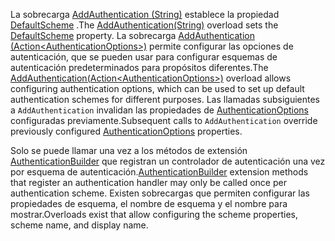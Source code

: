 <!--Don't update this for 2.2, use the 2.2 version -->
<span data-ttu-id="5bc8f-101">La sobrecarga [AddAuthentication (String)](/dotnet/api/microsoft.extensions.dependencyinjection.authenticationservicecollectionextensions.addauthentication#Microsoft_Extensions_DependencyInjection_AuthenticationServiceCollectionExtensions_AddAuthentication_Microsoft_Extensions_DependencyInjection_IServiceCollection_System_String_) establece la propiedad [DefaultScheme](/dotnet/api/microsoft.aspnetcore.authentication.authenticationoptions.defaultscheme) .</span><span class="sxs-lookup"><span data-stu-id="5bc8f-101">The [AddAuthentication(String)](/dotnet/api/microsoft.extensions.dependencyinjection.authenticationservicecollectionextensions.addauthentication#Microsoft_Extensions_DependencyInjection_AuthenticationServiceCollectionExtensions_AddAuthentication_Microsoft_Extensions_DependencyInjection_IServiceCollection_System_String_) overload sets the [DefaultScheme](/dotnet/api/microsoft.aspnetcore.authentication.authenticationoptions.defaultscheme) property.</span></span> <span data-ttu-id="5bc8f-102">La sobrecarga [AddAuthentication (Action&lt;AuthenticationOptions&gt;)](/dotnet/api/microsoft.extensions.dependencyinjection.authenticationservicecollectionextensions.addauthentication#Microsoft_Extensions_DependencyInjection_AuthenticationServiceCollectionExtensions_AddAuthentication_Microsoft_Extensions_DependencyInjection_IServiceCollection_System_Action_Microsoft_AspNetCore_Authentication_AuthenticationOptions__) permite configurar las opciones de autenticación, que se pueden usar para configurar esquemas de autenticación predeterminados para propósitos diferentes.</span><span class="sxs-lookup"><span data-stu-id="5bc8f-102">The [AddAuthentication(Action&lt;AuthenticationOptions&gt;)](/dotnet/api/microsoft.extensions.dependencyinjection.authenticationservicecollectionextensions.addauthentication#Microsoft_Extensions_DependencyInjection_AuthenticationServiceCollectionExtensions_AddAuthentication_Microsoft_Extensions_DependencyInjection_IServiceCollection_System_Action_Microsoft_AspNetCore_Authentication_AuthenticationOptions__) overload allows configuring authentication options, which can be used to set up default authentication schemes for different purposes.</span></span> <span data-ttu-id="5bc8f-103">Las llamadas subsiguientes a `AddAuthentication` invalidan las propiedades de [AuthenticationOptions](/dotnet/api/microsoft.aspnetcore.builder.authenticationoptions) configuradas previamente.</span><span class="sxs-lookup"><span data-stu-id="5bc8f-103">Subsequent calls to `AddAuthentication` override previously configured [AuthenticationOptions](/dotnet/api/microsoft.aspnetcore.builder.authenticationoptions) properties.</span></span>

<span data-ttu-id="5bc8f-104">Solo se puede llamar una vez a los métodos de extensión [AuthenticationBuilder](/dotnet/api/microsoft.aspnetcore.authentication.authenticationbuilder) que registran un controlador de autenticación una vez por esquema de autenticación.</span><span class="sxs-lookup"><span data-stu-id="5bc8f-104">[AuthenticationBuilder](/dotnet/api/microsoft.aspnetcore.authentication.authenticationbuilder) extension methods that register an authentication handler may only be called once per authentication scheme.</span></span> <span data-ttu-id="5bc8f-105">Existen sobrecargas que permiten configurar las propiedades de esquema, el nombre de esquema y el nombre para mostrar.</span><span class="sxs-lookup"><span data-stu-id="5bc8f-105">Overloads exist that allow configuring the scheme properties, scheme name, and display name.</span></span>
